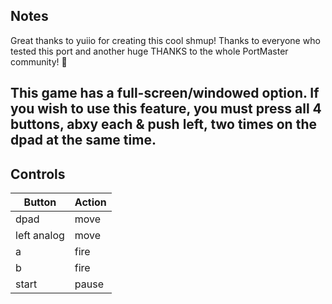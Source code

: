 ## Notes

Great thanks to yuiio for creating this cool shmup! Thanks to everyone who tested this port and another huge THANKS to the whole PortMaster community! 🎩

## This game has a full-screen/windowed option. If you wish to use this feature, you must press all 4 buttons, abxy each & push left, two times on the dpad at the same time. 

## Controls

| Button | Action |
|--|--| 
|dpad|move|
|left analog|move|
|a|fire|
|b|fire|
|start|pause|


